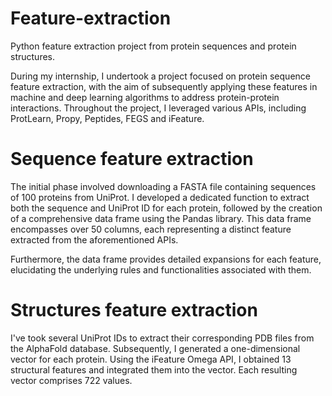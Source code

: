 # Feature-extraction
Python feature extraction project from protein sequences and protein structures.

During my internship, I undertook a project focused on protein sequence feature extraction, with the aim of subsequently applying these features in machine and deep learning algorithms to address protein-protein interactions. Throughout the project, I leveraged various APIs, including ProtLearn, Propy, Peptides, FEGS and iFeature.

# Sequence feature extraction
The initial phase involved downloading a FASTA file containing sequences of 100 proteins from UniProt. I developed a dedicated function to extract both the sequence and UniProt ID for each protein, followed by the creation of a comprehensive data frame using the Pandas library. This data frame encompasses over 50 columns, each representing a distinct feature extracted from the aforementioned APIs.

Furthermore, the data frame provides detailed expansions for each feature, elucidating the underlying rules and functionalities associated with them.

# Structures feature extraction

I've took several UniProt IDs to extract their corresponding PDB files from the AlphaFold database. Subsequently, I generated a one-dimensional vector for each protein. Using the iFeature Omega API, I obtained 13 structural features and integrated them into the vector. Each resulting vector comprises 722 values.

